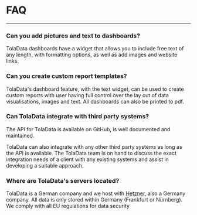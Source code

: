 # FAQ

---
### Can you add pictures and text to dashboards?
TolaData dashboards have a widget that allows you to include free text of any length, with formatting options, as well as add images and website links.

### Can you create custom report templates?
TolaData's dashboard feature, with the text widget, can be used to create custom reports with user having full control over the lay out of data visualisations, images and text. All dashboards can also be printed to pdf.

### Can TolaData integrate with third party systems?
The API for TolaData is available on GitHub, is well documented and maintained.

TolaData can also integrate with any other third party systems as long as the API is available. The TolaData team is on hand to discuss the exact integration needs of a client with any existing systems and assist in developing a suitable approach.

### Where are TolaData's servers located?
TolaData is a German company and we host with [Hetzner](https://www.hetzner.com/), also a Germany company. All data is only stored within Germany (Frankfurt or Nürnberg). We comply with all EU regulations for data security





